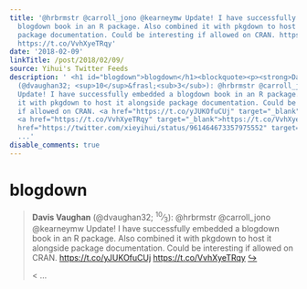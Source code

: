 ```yaml
---
title: '@hrbrmstr @carroll_jono @kearneymw Update! I have successfully embedded a
  blogdown book in an R package. Also combined it with pkgdown to host it alongside
  package documentation. Could be interesting if allowed on CRAN. https://t.co/yJUKOfuCUj
  https://t.co/VvhXyeTRqy'
date: '2018-02-09'
linkTitle: /post/2018/02/09/
source: Yihui's Twitter Feeds
description: ' <h1 id="blogdown">blogdown</h1><blockquote><p><strong>Davis Vaughan</strong>
  (@dvaughan32; <sup>10</sup>&frasl;<sub>3</sub>): @hrbrmstr @carroll_jono @kearneymw
  Update! I have successfully embedded a blogdown book in an R package. Also combined
  it with pkgdown to host it alongside package documentation. Could be interesting
  if allowed on CRAN. <a href="https://t.co/yJUKOfuCUj" target="_blank">https://t.co/yJUKOfuCUj</a>
  <a href="https://t.co/VvhXyeTRqy" target="_blank">https://t.co/VvhXyeTRqy</a> <a
  href="https://twitter.com/xieyihui/status/961464673357975552" target="_blank">&#8618;</a></p><
  ...'
disable_comments: true
---
```

 <h1 id="blogdown">blogdown</h1><blockquote><p><strong>Davis Vaughan</strong> (@dvaughan32; <sup>10</sup>&frasl;<sub>3</sub>): @hrbrmstr @carroll_jono @kearneymw Update! I have successfully embedded a blogdown book in an R package. Also combined it with pkgdown to host it alongside package documentation. Could be interesting if allowed on CRAN. <a href="https://t.co/yJUKOfuCUj" target="_blank">https://t.co/yJUKOfuCUj</a> <a href="https://t.co/VvhXyeTRqy" target="_blank">https://t.co/VvhXyeTRqy</a> <a href="https://twitter.com/xieyihui/status/961464673357975552" target="_blank">&#8618;</a></p>< ...
